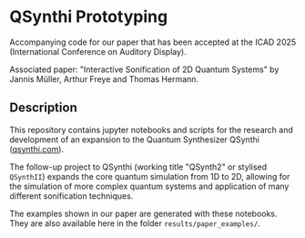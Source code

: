 # QSynthi Prototyping

Accompanying code for our paper that has been accepted at the ICAD 2025 (International Conference on Auditory Display).

Associated paper: "Interactive Sonification of 2D Quantum Systems" by Jannis Müller, Arthur Freye and Thomas Hermann.


## Description

This repository contains jupyter notebooks and scripts for the research and development of an expansion to the Quantum Synthesizer QSynthi ([qsynthi.com](https://qsynthi.com)).

The follow-up project to QSynthi (working title "QSynth2" or stylised `QSynthII`) expands the core quantum simulation from 1D to 2D, allowing for the simulation of more complex quantum systems and application of many different sonification techniques.

The examples shown in our paper are generated with these notebooks. They are also available here in the folder `results/paper_examples/`.
